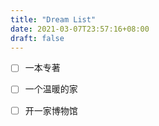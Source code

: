 ```yaml
---
title: "Dream List"
date: 2021-03-07T23:57:16+08:00
draft: false
---
```


- [ ] 一本专著

- [ ] 一个温暖的家

- [ ] 开一家博物馆
